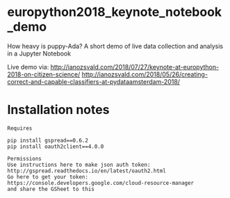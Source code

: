 # europython2018_keynote_notebook_demo
How heavy is puppy-Ada? A short demo of live data collection and analysis in a Jupyter Notebook

Live demo via: http://ianozsvald.com/2018/07/27/keynote-at-europython-2018-on-citizen-science/ http://ianozsvald.com/2018/05/26/creating-correct-and-capable-classifiers-at-pydataamsterdam-2018/

# Installation notes

```
Requires

pip install gspread==0.6.2
pip install oauth2client==4.0.0

Permissions
Use instructions here to make json auth token: http://gspread.readthedocs.io/en/latest/oauth2.html
Go here to get your token: https://console.developers.google.com/cloud-resource-manager
and share the GSheet to this

```
